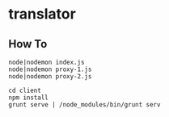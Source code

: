 # translator

## How To
```
node|nodemon index.js
node|nodemon proxy-1.js
node|nodemon proxy-2.js

cd client
npm install
grunt serve | /node_modules/bin/grunt serv
```